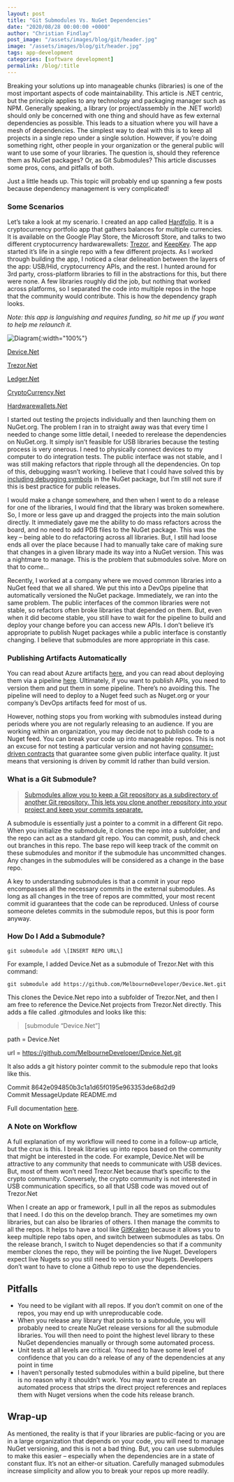 ```yaml
---
layout: post
title: "Git Submodules Vs. NuGet Dependencies"
date: "2020/08/28 00:00:00 +0000"
author: "Christian Findlay"
post_image: "/assets/images/blog/git/header.jpg"
image: "/assets/images/blog/git/header.jpg"
tags: app-development
categories: [software development]
permalink: /blog/:title
---
```


Breaking your solutions up into manageable chunks (libraries) is one of the most important aspects of code maintainability. This article is .NET centric, but the principle applies to any technology and packaging manager such as NPM. Generally speaking, a library (or project/assembly in the .NET world) should only be concerned with one thing and should have as few external dependencies as possible. This leads to a situation where you will have a mesh of dependencies. The simplest way to deal with this is to keep all projects in a single repo under a single solution. However, if you’re doing something right, other people in your organization or the general public will want to use some of your libraries. The question is, should they reference them as NuGet packages? Or, as Git Submodules? This article discusses some pros, cons, and pitfalls of both.

Just a little heads up. This topic will probably end up spanning a few posts because dependency management is very complicated!

### Some Scenarios

Let’s take a look at my scenario. I created an app called [Hardfolio](https://www.microsoft.com/en-au/p/hardfolio/9p8xx70n5d2j). It is a cryptocurrency portfolio app that gathers balances for multiple currencies. It is available on the Google Play Store, the Microsoft Store, and talks to two different cryptocurrency hardwarewallets: [Trezor](https://trezor.io/), and [KeepKey](https://shapeshift.com/keepkey). The app started it’s life in a single repo with a few different projects. As I worked through building the app, I noticed a clear delineation between the layers of the app: USB/Hid, cryptocurrency APIs, and the rest. I hunted around for 3rd party, cross-platform libraries to fill in the abstractions for this, but there were none. A few libraries roughly did the job, but nothing that worked across platforms, so I separated the code into multiple repos in the hope that the community would contribute. This is how the dependency graph looks.

_Note: this app is languishing and requires funding, so hit me up if you want to help me relaunch it._

![Diagram](/assets/images/blog/git/diagram.jpeg){:width="100%"}

[Device.Net](https://github.com/MelbourneDeveloper/Device.Net) 

[Trezor.Net](https://github.com/MelbourneDeveloper/Trezor.Net) 

[Ledger.Net](https://github.com/MelbourneDeveloper/KeepKey.Net) 

[CryptoCurrency.Net](https://github.com/MelbourneDeveloper/CryptoCurrency.Net) 

[Hardwarewallets.Net](https://github.com/MelbourneDeveloper/Hardwarewallets.Net)

I started out testing the projects individually and then launching them on NuGet.org. The problem I ran in to straight away was that every time I needed to change some little detail, I needed to rerelease the dependencies on NuGet.org. It simply isn’t feasible for USB libraries because the testing process is very onerous. I need to physically connect devices to my computer to do integration tests. The public interface was not stable, and I was still making refactors that ripple through all the dependencies. On top of this, debugging wasn’t working. I believe that I could have solved this by [including debugging symbols](https://docs.microsoft.com/en-us/nuget/create-packages/symbol-packages-snupkg) in the NuGet package, but I’m still not sure if this is best practice for public releases.

I would make a change somewhere, and then when I went to do a release for one of the libraries, I would find that the library was broken somewhere. So, I more or less gave up and dragged the projects into the main solution directly. It immediately gave me the ability to do mass refactors across the board, and no need to add PDB files to the NuGet package. This was the key – being able to do refactoring across all libraries. But, I still had loose ends all over the place because I had to manually take care of making sure that changes in a given library made its way into a NuGet version. This was a nightmare to manage. This is the problem that submodules solve. More on that to come…

Recently, I worked at a company where we moved common libraries into a NuGet feed that we all shared. We put this into a DevOps pipeline that automatically versioned the NuGet package. Immediately, we ran into the same problem. The public interfaces of the common libraries were not stable, so refactors often broke libraries that depended on them. But, even when it did become stable, you still have to wait for the pipeline to build and deploy your change before you can access new APIs. I don’t believe it’s appropriate to publish Nuget packages while a public interface is constantly changing. I believe that submodules are more appropriate in this case.

### Publishing Artifacts Automatically

You can read about Azure artifacts [here](https://docs.microsoft.com/en-us/azure/devops/pipelines/artifacts/artifacts-overview?view=azure-devops), and you can read about deploying them via a pipeline [here](https://docs.microsoft.com/en-us/azure/devops/pipelines/release/artifacts?view=azure-devops). Ultimately, if you want to publish APIs, you need to version them and put them in some pipeline. There’s no avoiding this. The pipeline will need to deploy to a Nuget feed such as Nuget.org or your company’s DevOps artifacts feed for most of us.

However, nothing stops you from working with submodules instead during periods where you are not regularly releasing to an audience. If you are working within an organization, you may decide not to publish code to a Nuget feed. You can break your code up into manageable repos. This is not an excuse for not testing a particular version and not having [consumer-driven contracts](https://martinfowler.com/articles/consumerDrivenContracts.html) that guarantee some given public interface quality. It just means that versioning is driven by commit Id rather than build version.

### What is a Git Submodule?

> [Submodules allow you to keep a Git repository as a subdirectory of another Git repository. This lets you clone another repository into your project and keep your commits separate.](https://git-scm.com/book/en/v2/Git-Tools-Submodules)

A submodule is essentially just a pointer to a commit in a different Git repo. When you initialize the submodule, it clones the repo into a subfolder, and the repo can act as a standard git repo. You can commit, push, and check out branches in this repo. The base repo will keep track of the commit on these submodules and monitor if the submodule has uncommitted changes. Any changes in the submodules will be considered as a change in the base repo.

A key to understanding submodules is that a commit in your repo encompasses all the necessary commits in the external submodules. As long as all changes in the tree of repos are committed, your most recent commit id guarantees that the code can be reproduced. Unless of course someone deletes commits in the submodule repos, but this is poor form anyway.

### How Do I Add a Submodule?

`git submodule add \[INSERT REPO URL\]`

For example, I added Device.Net as a submodule of Trezor.Net with this command:

`git submodule add https://github.com/MelbourneDeveloper/Device.Net.git`

This clones the Device.Net repo into a subfolder of Trezor.Net, and then I am free to reference the Device.Net projects from Trezor.Net directly. This adds a file called .gitmodules and looks like this:

> [submodule “Device.Net”]

path = Device.Net

url = https://github.com/MelbourneDeveloper/Device.Net.git

It also adds a git history pointer commit to the submodule repo that looks like this.

Commit 8642e094850b3c1a1d65f0195e963353de68d2d9  
Commit MessageUpdate README.md

Full documentation [here](https://git-scm.com/book/en/v2/Git-Tools-Submodules).

### A Note on Workflow

A full explanation of my workflow will need to come in a follow-up article, but the crux is this. I break libraries up into repos based on the community that might be interested in the code. For example, Device.Net will be attractive to any community that needs to communicate with USB devices. But, most of them won’t need Trezor.Net because that’s specific to the crypto community. Conversely, the crypto community is not interested in USB communication specifics, so all that USB code was moved out of Trezor.Net

When I create an app or framework, I pull in all the repos as submodules that I need. I do this on the develop branch. They are sometimes my own libraries, but can also be libraries of others. I then manage the commits to all the repos. It helps to have a tool like [GitKraken](https://www.gitkraken.com/) because it allows you to keep multiple repo tabs open, and switch between submodules as tabs. On the release branch, I switch to Nuget dependencies so that if a community member clones the repo, they will be pointing the live Nuget. Developers expect live Nugets so you still need to version your Nugets. Developers don’t want to have to clone a Github repo to use the dependencies.

Pitfalls
--------

*   You need to be vigilant with all repos. If you don’t commit on one of the repos, you may end up with unreproducable code.
*   When you release any library that points to a submodule, you will probably need to create NuGet release versions for all the submodule libraries. You will then need to point the highest level library to these NuGet dependencies manually or through some automated process.
*   Unit tests at all levels are critical. You need to have some level of confidence that you can do a release of any of the dependencies at any point in time
*   I haven’t personally tested submodules within a build pipeline, but there is no reason why it shouldn’t work. You may want to create an automated process that strips the direct project references and replaces them with Nuget versions when the code hits release branch.

Wrap-up
-------

As mentioned, the reality is that if your libraries are public-facing or you are in a large organization that depends on your code, you will need to manage NuGet versioning, and this is not a bad thing. But, you can use submodules to make this easier – especially when the dependencies are in a state of constant flux. It’s not an either-or situation. Carefully managed submodules increase simplicity and allow you to break your repos up more readily.